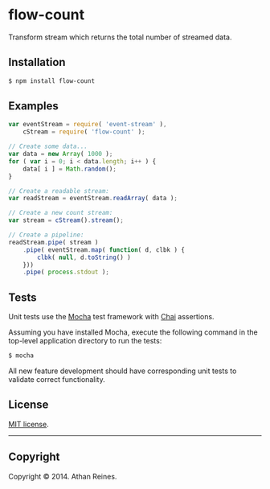 flow-count
==========

Transform stream which returns the total number of streamed data.


## Installation

``` bash
$ npm install flow-count
```


## Examples

``` javascript
var eventStream = require( 'event-stream' ),
	cStream = require( 'flow-count' );

// Create some data...
var data = new Array( 1000 );
for ( var i = 0; i < data.length; i++ ) {
	data[ i ] = Math.random();
}

// Create a readable stream:
var readStream = eventStream.readArray( data );

// Create a new count stream:
var stream = cStream().stream();

// Create a pipeline:
readStream.pipe( stream )
	.pipe( eventStream.map( function( d, clbk ) {
		clbk( null, d.toString() )
	}))
	.pipe( process.stdout );
```

## Tests

Unit tests use the [Mocha](http://visionmedia.github.io/mocha) test framework with [Chai](http://chaijs.com) assertions.

Assuming you have installed Mocha, execute the following command in the top-level application directory to run the tests:

``` bash
$ mocha
```

All new feature development should have corresponding unit tests to validate correct functionality.


## License

[MIT license](http://opensource.org/licenses/MIT). 


---
## Copyright

Copyright &copy; 2014. Athan Reines.

